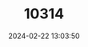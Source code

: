 ---
title: "10314"
category: "Baiyankamys shawmayeri"
draft: false
date: 2024-02-22 13:03:50
languages:
  German: ["Östliche Neuguinea-Schwimmratte"]
  English: ["Shaw Mayer's Water Rat"]
---
